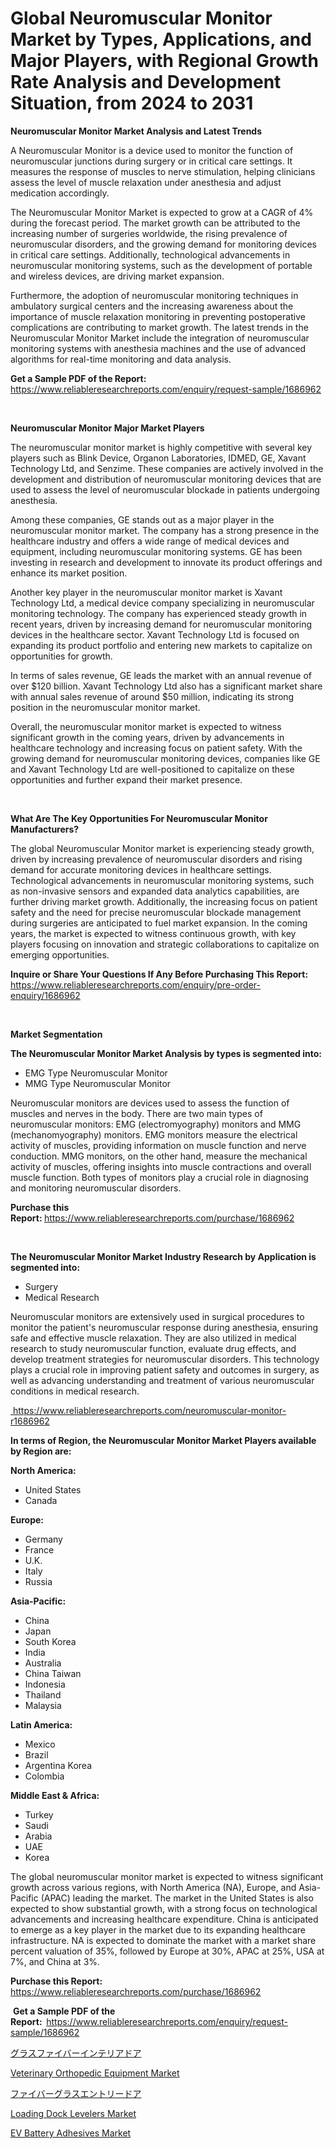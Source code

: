 <p><h1>Global Neuromuscular Monitor Market by Types, Applications, and Major Players, with Regional Growth Rate Analysis and Development Situation, from 2024 to 2031</h1></p><p><strong>Neuromuscular Monitor Market Analysis and Latest Trends</strong></p>
<p><p>A Neuromuscular Monitor is a device used to monitor the function of neuromuscular junctions during surgery or in critical care settings. It measures the response of muscles to nerve stimulation, helping clinicians assess the level of muscle relaxation under anesthesia and adjust medication accordingly.</p><p>The Neuromuscular Monitor Market is expected to grow at a CAGR of 4% during the forecast period. The market growth can be attributed to the increasing number of surgeries worldwide, the rising prevalence of neuromuscular disorders, and the growing demand for monitoring devices in critical care settings. Additionally, technological advancements in neuromuscular monitoring systems, such as the development of portable and wireless devices, are driving market expansion.</p><p>Furthermore, the adoption of neuromuscular monitoring techniques in ambulatory surgical centers and the increasing awareness about the importance of muscle relaxation monitoring in preventing postoperative complications are contributing to market growth. The latest trends in the Neuromuscular Monitor Market include the integration of neuromuscular monitoring systems with anesthesia machines and the use of advanced algorithms for real-time monitoring and data analysis.</p></p>
<p><strong>Get a Sample PDF of the Report:&nbsp;</strong> <a href="https://www.reliableresearchreports.com/enquiry/request-sample/1686962">https://www.reliableresearchreports.com/enquiry/request-sample/1686962</a></p>
<p>&nbsp;</p>
<p><strong>Neuromuscular Monitor Major Market Players</strong></p>
<p><p>The neuromuscular monitor market is highly competitive with several key players such as Blink Device, Organon Laboratories, IDMED, GE, Xavant Technology Ltd, and Senzime. These companies are actively involved in the development and distribution of neuromuscular monitoring devices that are used to assess the level of neuromuscular blockade in patients undergoing anesthesia.</p><p>Among these companies, GE stands out as a major player in the neuromuscular monitor market. The company has a strong presence in the healthcare industry and offers a wide range of medical devices and equipment, including neuromuscular monitoring systems. GE has been investing in research and development to innovate its product offerings and enhance its market position.</p><p>Another key player in the neuromuscular monitor market is Xavant Technology Ltd, a medical device company specializing in neuromuscular monitoring technology. The company has experienced steady growth in recent years, driven by increasing demand for neuromuscular monitoring devices in the healthcare sector. Xavant Technology Ltd is focused on expanding its product portfolio and entering new markets to capitalize on opportunities for growth.</p><p>In terms of sales revenue, GE leads the market with an annual revenue of over $120 billion. Xavant Technology Ltd also has a significant market share with annual sales revenue of around $50 million, indicating its strong position in the neuromuscular monitor market.</p><p>Overall, the neuromuscular monitor market is expected to witness significant growth in the coming years, driven by advancements in healthcare technology and increasing focus on patient safety. With the growing demand for neuromuscular monitoring devices, companies like GE and Xavant Technology Ltd are well-positioned to capitalize on these opportunities and further expand their market presence.</p></p>
<p>&nbsp;</p>
<p><strong>What Are The Key Opportunities For Neuromuscular Monitor Manufacturers?</strong></p>
<p><p>The global Neuromuscular Monitor market is experiencing steady growth, driven by increasing prevalence of neuromuscular disorders and rising demand for accurate monitoring devices in healthcare settings. Technological advancements in neuromuscular monitoring systems, such as non-invasive sensors and expanded data analytics capabilities, are further driving market growth. Additionally, the increasing focus on patient safety and the need for precise neuromuscular blockade management during surgeries are anticipated to fuel market expansion. In the coming years, the market is expected to witness continuous growth, with key players focusing on innovation and strategic collaborations to capitalize on emerging opportunities.</p></p>
<p><strong>Inquire or Share Your Questions If Any Before Purchasing This Report:</strong> <a href="https://www.reliableresearchreports.com/enquiry/pre-order-enquiry/1686962">https://www.reliableresearchreports.com/enquiry/pre-order-enquiry/1686962</a></p>
<p>&nbsp;</p>
<p><strong>Market Segmentation</strong></p>
<p><strong>The Neuromuscular Monitor Market Analysis by types is segmented into:</strong></p>
<p><ul><li>EMG Type Neuromuscular Monitor</li><li>MMG Type Neuromuscular Monitor</li></ul></p>
<p><p>Neuromuscular monitors are devices used to assess the function of muscles and nerves in the body. There are two main types of neuromuscular monitors: EMG (electromyography) monitors and MMG (mechanomyography) monitors. EMG monitors measure the electrical activity of muscles, providing information on muscle function and nerve conduction. MMG monitors, on the other hand, measure the mechanical activity of muscles, offering insights into muscle contractions and overall muscle function. Both types of monitors play a crucial role in diagnosing and monitoring neuromuscular disorders.</p></p>
<p><strong>Purchase this Report:&nbsp;</strong><a href="https://www.reliableresearchreports.com/purchase/1686962">https://www.reliableresearchreports.com/purchase/1686962</a></p>
<p>&nbsp;</p>
<p><strong>The Neuromuscular Monitor Market Industry Research by Application is segmented into:</strong></p>
<p><ul><li>Surgery</li><li>Medical Research</li></ul></p>
<p><p>Neuromuscular monitors are extensively used in surgical procedures to monitor the patient's neuromuscular response during anesthesia, ensuring safe and effective muscle relaxation. They are also utilized in medical research to study neuromuscular function, evaluate drug effects, and develop treatment strategies for neuromuscular disorders. This technology plays a crucial role in improving patient safety and outcomes in surgery, as well as advancing understanding and treatment of various neuromuscular conditions in medical research.</p></p>
<p><a href="https://www.reliableresearchreports.com/neuromuscular-monitor-r1686962">&nbsp;https://www.reliableresearchreports.com/neuromuscular-monitor-r1686962</a></p>
<p><strong>In terms of Region, the Neuromuscular Monitor Market Players available by Region are:</strong></p>
<p>
    <p> <strong> North America: </strong>
        <ul>
            <li>United States</li>
            <li>Canada</li>
        </ul>
        </p> 
    <p> <strong> Europe: </strong>
        <ul>
            <li>Germany</li>
            <li>France</li>
            <li>U.K.</li>
            <li>Italy</li>
            <li>Russia</li>
        </ul>
        </p> 
    <p> <strong> Asia-Pacific: </strong>
        <ul>
            <li>China</li>
            <li>Japan</li>
            <li>South Korea</li>
            <li>India</li>
            <li>Australia</li>
            <li>China Taiwan</li>
            <li>Indonesia</li>
            <li>Thailand</li>
            <li>Malaysia</li>
        </ul>
        </p> 
    <p> <strong> Latin America: </strong>
        <ul>
            <li>Mexico</li>
            <li>Brazil</li>
            <li>Argentina Korea</li>
            <li>Colombia</li>
        </ul>
        </p> 
    <p> <strong> Middle East & Africa: </strong>
        <ul>
            <li>Turkey</li>
            <li>Saudi</li>
            <li>Arabia</li>
            <li>UAE</li>
            <li>Korea</li>
        </ul>
    </p>
    </p>
<p><p>The global neuromuscular monitor market is expected to witness significant growth across various regions, with North America (NA), Europe, and Asia-Pacific (APAC) leading the market. The market in the United States is also expected to show substantial growth, with a strong focus on technological advancements and increasing healthcare expenditure. China is anticipated to emerge as a key player in the market due to its expanding healthcare infrastructure. NA is expected to dominate the market with a market share percent valuation of 35%, followed by Europe at 30%, APAC at 25%, USA at 7%, and China at 3%.</p></p>
<p><strong>Purchase this Report: </strong><a href="https://www.reliableresearchreports.com/purchase/1686962">https://www.reliableresearchreports.com/purchase/1686962</a></p>
<p>&nbsp;<strong>Get a Sample PDF of the Report:&nbsp;&nbsp;</strong><a href="https://www.reliableresearchreports.com/enquiry/request-sample/1686962">https://www.reliableresearchreports.com/enquiry/request-sample/1686962</a></p>
<p><strong></strong></p>
<p><p><a href="https://github.com/pepo3k/Market-Research-Report-List-1/blob/main/466285548585.md">グラスファイバーインテリアドア</a></p><p><a href="https://github.com/gracielawharr/Market-Research-Report-List-1/blob/main/veterinary-orthopedic-equipment-market.md">Veterinary Orthopedic Equipment Market</a></p><p><a href="https://github.com/CieloStamm/Market-Research-Report-List-1/blob/main/751220748584.md">ファイバーグラスエントリードア</a></p><p><a href="https://view.publitas.com/reportprime-1/decoding-loading-dock-levelers-market-metrics-market-share-trends-and-growth-patterns/">Loading Dock Levelers Market</a></p><p><a href="https://sudsy-motorcycle-bbc.notion.site/Analyzing-EV-Battery-Adhesives-Market-Global-Industry-Perspective-and-Forecast-2024-to-2031-e625023983cb4f9f90e5311f520a2c8b">EV Battery Adhesives Market</a></p></p>